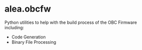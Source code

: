 # alea.obcfw

Python utilities to help with the build process of the OBC Firmware including:
- Code Generation
- Binary File Processing
